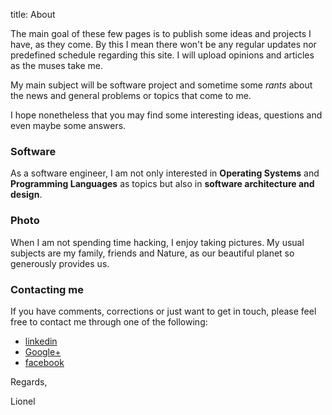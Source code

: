 title: About

The main goal of these few pages is to publish some ideas and projects I have, as they come. By this I mean there won't be any regular updates nor predefined schedule regarding this site. I will upload opinions and articles as the muses take me.

My main subject will be software project and sometime some *rants* about the news and general problems or topics that come to me.

I hope nonetheless that you may find some interesting ideas, questions and even maybe some answers.

### Software
As a software engineer, I am not only interested in **Operating Systems** and **Programming Languages** as topics but also in **software architecture and design**.

### Photo
When I am not spending time hacking, I enjoy taking pictures. My usual subjects are my family, friends and Nature, as our beautiful planet so generously provides us.

### Contacting me
If you have comments, corrections or just want to get in touch, please feel free to contact me through one of the following:

 * [linkedin](http://www.linkedin.com/in/lionelsambuc)
 * [Google+](https://plus.google.com/113198308632164585389/posts)
 * [facebook](http://www.facebook.com/)

Regards,

Lionel